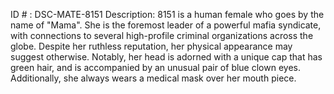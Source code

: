 ID # : DSC-MATE-8151
Description: 8151 is a human female who goes by the name of "Mama". She is the foremost leader of a powerful mafia syndicate, with connections to several high-profile criminal organizations across the globe. Despite her ruthless reputation, her physical appearance may suggest otherwise. Notably, her head is adorned with a unique cap that has green hair, and is accompanied by an unusual pair of blue clown eyes. Additionally, she always wears a medical mask over her mouth piece.